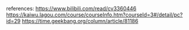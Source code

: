 references:
https://www.bilibili.com/read/cv3360446
https://kaiwu.lagou.com/course/courseInfo.htm?courseId=3#/detail/pc?id=29
https://time.geekbang.org/column/article/81186